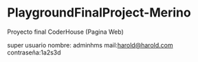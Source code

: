 # PlaygroundFinalProject-Merino
Proyecto final CoderHouse (Pagina Web)

super usuario
    nombre: adminhms
    mail:harold@harold.com
    contraseña:1a2s3d

